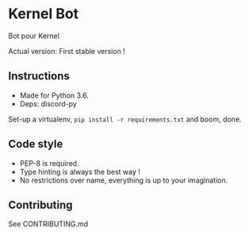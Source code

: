 # Kernel Bot
Bot pour Kernel

Actual version: First stable version !

## Instructions
* Made for Python 3.6.
* Deps: discord-py

Set-up a virtualenv, `pip install -r requirements.txt` and boom, done.

## Code style

* PEP-8 is required.
* Type hinting is always the best way !
* No restrictions over name, everything is up to your imagination.

## Contributing

See CONTRIBUTING.md